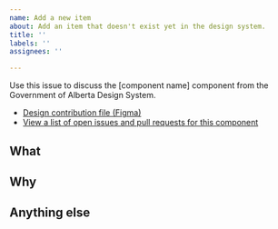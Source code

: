 ```yaml
---
name: Add a new item
about: Add an item that doesn't exist yet in the design system.
title: ''
labels: ''
assignees: ''

---
```


Use this issue to discuss the [component name] component from the Government of Alberta Design System.
- [Design contribution file (Figma)]()
- [View a list of open issues and pull requests for this component](https://github.com/GovAlta/ui-components/labels/Component%20name)


## What

## Why

## Anything else
